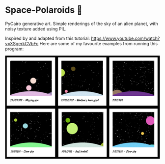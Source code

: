 # Space-Polaroids :milky_way:
PyCairo generative art. Simple renderings of the sky of an alien planet, with noisy texture added using PIL. 

Inspired by and adapted from this tutorial: https://www.youtube.com/watch?v=XSgerkCVbFc
Here are some of my favourite examples from running this program:

![polaroid%20comp](https://github.com/CZboop/Space-Polaroids/blob/main/polaroid%20comp.png)
